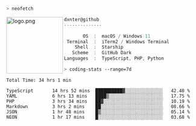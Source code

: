 ```zsh
> neofetch
```

<img align="left" src="https://user-images.githubusercontent.com/17434202/213643827-2660ae3a-d75f-4961-a865-9847c10b767f.png" alt="logo.png" width="150"/>

```csharp
dxnter@github
--------------

       OS  :  macOS / Windows 11
 Terminal  :  iTerm2 / Windows Terminal
    Shell  :  Starship
   Scheme  :  GitHub Dark
Languages  :  TypeScript, PHP, Python
```

```zsh
> coding-stats --range=7d
```

<!--START_SECTION:waka-->

```text
Total Time: 34 hrs 1 min

TypeScript       14 hrs 52 mins  ██████████▓░░░░░░░░░░░░░░   42.40 %
YAML             6 hrs 13 mins   ████▒░░░░░░░░░░░░░░░░░░░░   17.75 %
PHP              3 hrs 34 mins   ██▓░░░░░░░░░░░░░░░░░░░░░░   10.19 %
Markdown         3 hrs 2 mins    ██░░░░░░░░░░░░░░░░░░░░░░░   08.66 %
JSON             1 hr 48 mins    █▒░░░░░░░░░░░░░░░░░░░░░░░   05.14 %
NEON             1 hr 17 mins    █░░░░░░░░░░░░░░░░░░░░░░░░   03.68 %
```

<!--END_SECTION:waka-->
